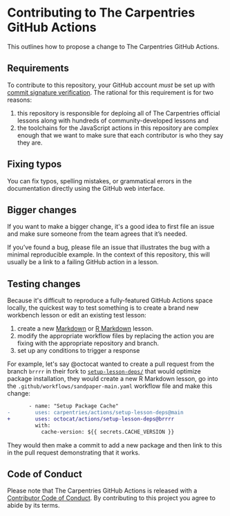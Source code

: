 # Contributing to The Carpentries GitHub Actions

This outlines how to propose a change to The Carpentries GitHub Actions.

## Requirements

To contribute to this repository, your GitHub account _must_ be set up with
[commit signature
verification](https://docs.github.com/en/authentication/managing-commit-signature-verification/about-commit-signature-verification).
The rational for this requirement is for two reasons:

 1. this repository is responsible for deploing all of The Carpentries official
    lessons along with hundreds of community-developed lessons and 
 2. the toolchains for the JavaScript actions in this repository are complex
    enough that we want to make sure that each contributor is who they say they
    are.

## Fixing typos

You can fix typos, spelling mistakes, or grammatical errors in the
documentation directly using the GitHub web interface.

## Bigger changes

If you want to make a bigger change, it's a good idea to first file an issue
and make sure someone from the team agrees that it’s needed.

If you’ve found a bug, please file an issue that illustrates the bug with a
minimal reproducible example. In the context of this repository, this will
usually be a link to a failing GitHub action in a lesson.

## Testing changes

Because it's difficult to reproduce a fully-featured GitHub Actions space locally,
the quickest way to test something is to create a brand new workbench lesson or
edit an existing test lesson:

1. create a new
   [Markdown](https://github.com/carpentries/workbench-template-md/generate) or
   [R Markdown](https://github.com/carpentries/workbench-template-rmd/generate)
   lesson.
2. modify the appropriate workflow files by replacing the action you are fixing
   with the appropriate repository and branch.
3. set up any conditions to trigger a response

For example, let's say @octocat wanted to create a pull request from the branch
`brrrr` in their fork to
[`setup-lesson-deps/`](https://github.com/carpentries/actions/tree/main/setup-lesson-deps/)
that would optimize package installation, they would create a new R Markdown
lesson, go into the `.github/workflows/sandpaper-main.yaml` workflow file and
make this change:

```diff
       - name: "Setup Package Cache"
-        uses: carpentries/actions/setup-lesson-deps@main
+        uses: octocat/actions/setup-lesson-deps@brrrr
         with:
           cache-version: ${{ secrets.CACHE_VERSION }}
```

They would then make a commit to add a new package and then link to this in the
pull request demonstrating that it works.

## Code of Conduct

Please note that The Carpentries GitHub Actions is released with a
[Contributor Code of Conduct](CODE_OF_CONDUCT.md). By contributing to this
project you agree to abide by its terms.
